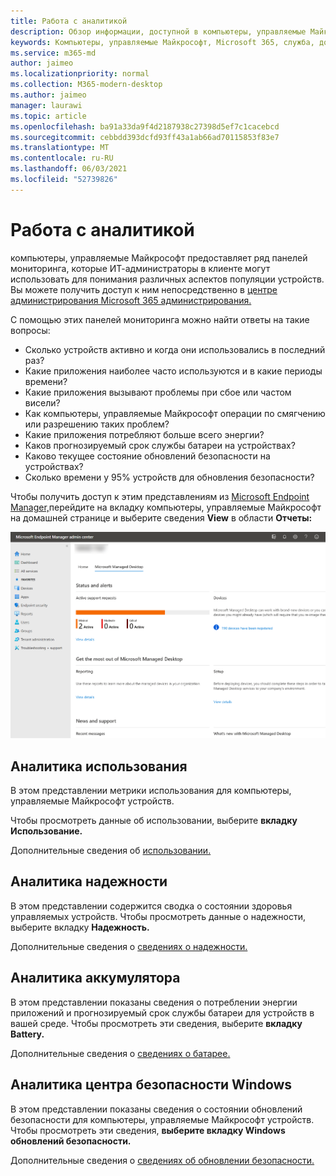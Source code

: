 ```yaml
---
title: Работа с аналитикой
description: Обзор информации, доступной в компьютеры, управляемые Майкрософт
keywords: Компьютеры, управляемые Майкрософт, Microsoft 365, служба, документация
ms.service: m365-md
author: jaimeo
ms.localizationpriority: normal
ms.collection: M365-modern-desktop
ms.author: jaimeo
manager: laurawi
ms.topic: article
ms.openlocfilehash: ba91a33da9f4d2187938c27398d5ef7c1cacebcd
ms.sourcegitcommit: cebbdd393dcfd93ff43a1ab66ad70115853f83e7
ms.translationtype: MT
ms.contentlocale: ru-RU
ms.lasthandoff: 06/03/2021
ms.locfileid: "52739826"
---
```

# <a name="work-with-insights"></a>Работа с аналитикой

компьютеры, управляемые Майкрософт предоставляет ряд панелей мониторинга, которые ИТ-администраторы в клиенте могут использовать для понимания различных аспектов популяции устройств. Вы можете получить доступ к ним непосредственно в [центре администрирования Microsoft 365 администрирования.](https://admin.microsoft.com/adminportal/home?previewoff=false#/microsoftmanageddesktop)

С помощью этих панелей мониторинга можно найти ответы на такие вопросы:

- Сколько устройств активно и когда они использовались в последний раз?
- Какие приложения наиболее часто используются и в какие периоды времени?
- Какие приложения вызывают проблемы при сбое или частом висели?
- Как компьютеры, управляемые Майкрософт операции по смягчению или разрешению таких проблем?
- Какие приложения потребляют больше всего энергии?
- Каков прогнозируемый срок службы батареи на устройствах?
- Каково текущее состояние обновлений безопасности на устройствах?
- Сколько времени у 95% устройств для обновления безопасности?


Чтобы получить доступ к этим представлениям из [Microsoft Endpoint Manager,](https://endpoint.microsoft.com/)перейдите на вкладку компьютеры, управляемые Майкрософт на домашней странице и выберите сведения **View** в области **Отчеты:**


![Главная страница центра администрирования с областью отчетов в левом нижнем ряду и ссылкой На просмотр сведений](../../media/insights-main.png)


## <a name="usage-insights"></a>Аналитика использования
В этом представлении метрики использования для компьютеры, управляемые Майкрософт устройств. 

Чтобы просмотреть данные об использовании, выберите **вкладку Использование.**

Дополнительные сведения об [использовании.](usage-insights.md)

## <a name="reliability-insights"></a>Аналитика надежности
В этом представлении содержится сводка о состоянии здоровья управляемых устройств. Чтобы просмотреть данные о надежности, выберите вкладку **Надежность.**

Дополнительные сведения о [сведениях о надежности.](reliability-insights.md)

## <a name="battery-insights"></a>Аналитика аккумулятора
В этом представлении показаны сведения о потреблении энергии приложений и прогнозируемый срок службы батареи для устройств в вашей среде. Чтобы просмотреть эти сведения, выберите **вкладку Battery.**

Дополнительные сведения о [сведениях о батарее.](battery-insights.md)

## <a name="windows-security-update-insights"></a>Аналитика центра безопасности Windows
В этом представлении показаны сведения о состоянии обновлений безопасности для компьютеры, управляемые Майкрософт устройств. Чтобы просмотреть эти сведения, **выберите вкладку Windows обновлений безопасности.**

Дополнительные сведения о [сведениях об обновлении безопасности.](security-update-insights.md)
